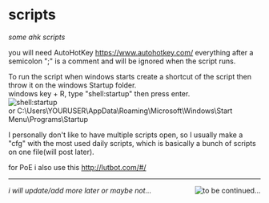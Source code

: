 # scripts
<i>some ahk scripts</i>

you will need AutoHotKey https://www.autohotkey.com/
everything after a semicolon ";" is a comment and will be ignored when the script runs.

To run the script when windows starts create a shortcut of the script then throw it on the windows Startup folder.<br>
windows key + R, type "shell:startup" then press enter.<br>
<img src="https://i.imgur.com/FdmOJXT.jpg" alt="shell:startup"><br>
<h20>or C:\Users\YOURUSER\AppData\Roaming\Microsoft\Windows\Start Menu\Programs\Startup


I personally don't like to have multiple scripts open, so I usually make a "cfg" with the most used daily scripts, which is basically a bunch of scripts on one file(will post later).


for PoE i also use this
http://lutbot.com/#/



<hr>
<i>i will update/add more later or maybe not...</i>




<img src="https://i0.kym-cdn.com/photos/images/newsfeed/001/026/838/cc4.jpeg" alt="to be continued..." align="right">

